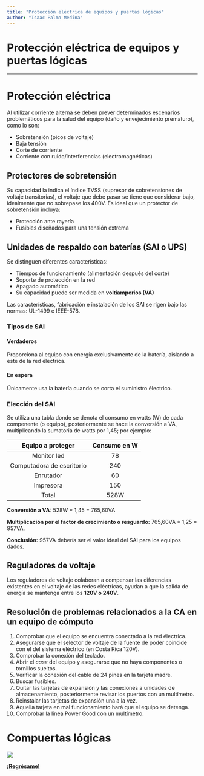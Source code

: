 ```yaml
---
title: "Protección eléctrica de equipos y puertas lógicas"
author: "Isaac Palma Medina"
---
```

# Protección eléctrica de equipos y puertas lógicas

***

# Protección eléctrica

Al utilizar corriente alterna se deben prever determinados escenarios problemáticos para la salud del equipo (daño y envejecimiento prematuro), como lo son:

- Sobretensión (picos de voltaje)
- Baja tensión
- Corte de corriente
- Corriente con ruido/interferencias (electromagnéticas)

## Protectores de sobretensión

Su capacidad la indica el índice TVSS (supresor de sobretensiones de voltaje transitorias), el voltaje que debe pasar se tiene que considerar bajo, idealmente que no sobrepase los 400V. Es ideal que un protector de sobretensión incluya:

- Protección ante rayería
- Fusibles diseñados para una tensión extrema

## Unidades de respaldo con baterías (SAI o UPS)

Se distinguen diferentes características:

- Tiempos de funcionamiento (alimentación después del corte)
- Soporte de protección en la red
- Apagado automático
- Su capacidad puede ser medida en **voltiamperios (VA)**

Las características, fabricación e instalación de los SAI se rigen bajo las normas: UL-1499 e IEEE-578.

### Tipos de SAI

#### Verdaderos

Proporciona al equipo con energía exclusivamente de la batería, aislando a este de la red électrica.

#### En espera

Únicamente usa la batería cuando se corta el suministro électrico.

### Elección del SAI

Se utiliza una tabla donde se denota el consumo en watts (W) de cada compenente (o equipo), posteriormente se hace la conversión a VA, multiplicando la sumatoria de watts por 1,45; por ejemplo:

|   **Equipo a proteger**   | **Consumo en W** |
|:-------------------------:|:----------------:|
| Monitor led               |        78        |
| Computadora de escritorio |        240       |
| Enrutador                 |        60        |
| Impresora                 |        150       |
| Total                     |       528W       |

**Conversión a VA:** 528W * 1,45 = 765,60VA

**Multiplicación por el factor de crecimiento o resguardo:** 765,60VA * 1,25 = 957VA.

**Conclusión:** 957VA debería ser el valor ideal del SAI para los equipos dados.

## Reguladores de voltaje

Los reguladores de voltaje colaboran a compensar las diferencias existentes en el voltaje de las redes eléctricas, ayudan a que la salida de energía se mantenga entre los **120V o 240V**.

## Resolución de problemas relacionados a la CA en un equipo de cómputo

1. Comprobar que el equipo se encuentra conectado a la red électrica.
2. Asegurarse que el selector de voltaje de la fuente de poder coincide con el del sistema eléctrico (en Costa Rica 120V).
3. Comprobar la conexión del teclado.
4. Abrir el _case_ del equipo y asegurarse que no haya componentes o tornillos sueltos.
5. Verificar la conexión del cable de 24 pines en la tarjeta madre.
6. Buscar fusibles.
7. Quitar las tarjetas de expansión y las conexiones a unidades de almacenamiento, posteriormente revisar los puertos con un multímetro.
8. Reinstalar las tarjetas de expansión una a la vez.
9. Aquella tarjeta en mal funcionamiento hará que el equipo se detenga.
10. Comprobar la línea Power Good con un multímetro.

# Compuertas lógicas




![](https://img.shields.io/badge/License-CC\_BY--SA\_4.0-lightgrey.svg)

**[¡Regrésame!](/index)**